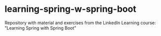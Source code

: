 # learning-spring-w-spring-boot
Repository with material and exercises from the LinkedIn Learning course: "Learning Spring with Spring Boot"

